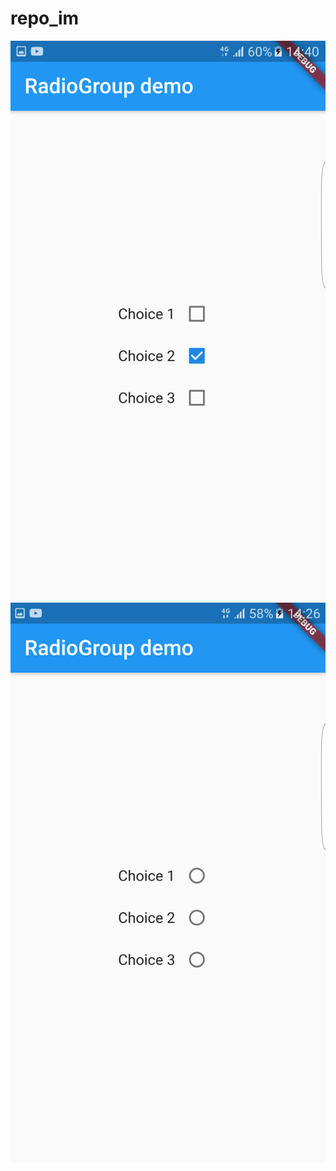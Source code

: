 # repo_im
![Im](https://github.com/stMerlHin/repo_im/blob/main/checkbox_demo.png?raw=true "Optional title")
![Im](https://github.com/stMerlHin/repo_im/blob/main/radio_demo.png?raw=true "Optional title")
